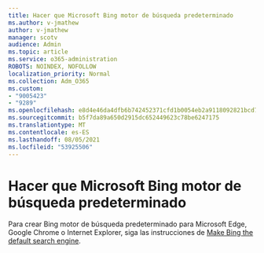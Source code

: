 ```yaml
---
title: Hacer que Microsoft Bing motor de búsqueda predeterminado
ms.author: v-jmathew
author: v-jmathew
manager: scotv
audience: Admin
ms.topic: article
ms.service: o365-administration
ROBOTS: NOINDEX, NOFOLLOW
localization_priority: Normal
ms.collection: Adm_O365
ms.custom:
- "9005423"
- "9289"
ms.openlocfilehash: e8d4e46da4dfb6b742452371cfd1b0054eb2a9118092821bcd7b66ef4121d02f
ms.sourcegitcommit: b5f7da89a650d2915dc652449623c78be6247175
ms.translationtype: MT
ms.contentlocale: es-ES
ms.lasthandoff: 08/05/2021
ms.locfileid: "53925506"
---
```

# <a name="make-microsoft-bing-your-default-search-engine"></a>Hacer que Microsoft Bing motor de búsqueda predeterminado

Para crear Bing motor de búsqueda predeterminado para Microsoft Edge, Google Chrome o Internet Explorer, siga las instrucciones de [Make Bing the default search engine](https://go.microsoft.com/fwlink/?linkid=2148834).

